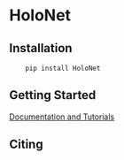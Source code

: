 # HoloNet

## Installation

        pip install HoloNet

## Getting Started

[Documentation and Tutorials]( https://holonet-doc.readthedocs.io/en/latest/ )

## Citing

